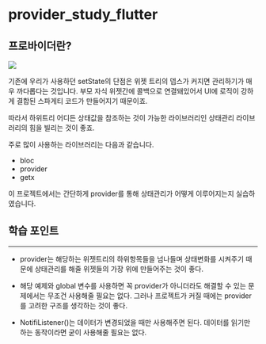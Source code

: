 # provider_study_flutter
## __프로바이더란__?
<img src='/Users/kimsungkyum/Desktop/vsflutter/provider_test/assets/providerimg.jpeg'>

기존에 우리가 사용하던 setState의 단점은 위젯 트리의 뎁스가 커지면 관리하기가 매우 까다롭다는 것입니다. 
부모 자식 위젯간에 콜백으로 연결돼있어서 UI에 로직이 강하게 결합된 스파게티 코드가 만들어지기 때문이죠.

따라서 하위트리 어디든 상태값을 참조하는 것이 가능한 라이브러리인 상태관리 라이브러리의 힘을 빌리는 것이 좋죠.

주로 많이 사용하는 라이브러리는 다음과 같습니다.
* bloc
* provider
* getx  

이 프로젝트에서는 간단하게 provider를 통해 상태관리가 어떻게 이루어지는지 실습하였습니다. 

## __학습 포인트__
---
* provider는 해당하는 위젯트리의 하위항목들을 넘나들며 상태변화를 시켜주기 때문에 상태관리를 해줄 위젯들의 가장 위에 만들어주는 것이 좋다. 

* 해당 예제와 global 변수를 사용하면 꼭 provider가 아니더라도 해결할 수 있는 문제에서는 무조건 사용해줄 필요는 없다. 그러나 프로젝트가 커질 때에는 provider를 고려한 구조를 생각하는 것이 좋다. 

* NotifiListener()는 데이터가 변경되었을 때만 사용해주면 된다. 데이터를 읽기만 하는 동작이라면 굳이 사용해줄 필요는 없다.
